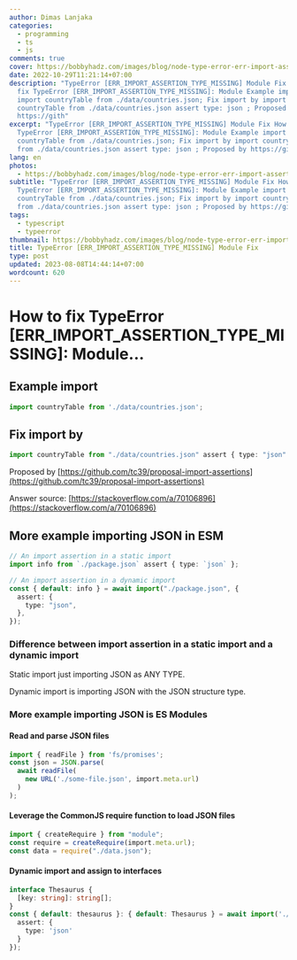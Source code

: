 ```yaml
---
author: Dimas Lanjaka
categories:
  - programming
  - ts
  - js
comments: true
cover: https://bobbyhadz.com/images/blog/node-type-error-err-import-assertion-type-missing/typeerror-err-import-assertion-type-missing.webp
date: 2022-10-29T11:21:14+07:00
description: "TypeError [ERR_IMPORT_ASSERTION_TYPE_MISSING] Module Fix How to
  fix TypeError [ERR_IMPORT_ASSERTION_TYPE_MISSING]: Module Example import
  import countryTable from ./data/countries.json; Fix import by import
  countryTable from ./data/countries.json assert type: json ; Proposed by
  https://gith"
excerpt: "TypeError [ERR_IMPORT_ASSERTION_TYPE_MISSING] Module Fix How to fix
  TypeError [ERR_IMPORT_ASSERTION_TYPE_MISSING]: Module Example import import
  countryTable from ./data/countries.json; Fix import by import countryTable
  from ./data/countries.json assert type: json ; Proposed by https://gith"
lang: en
photos:
  - https://bobbyhadz.com/images/blog/node-type-error-err-import-assertion-type-missing/typeerror-err-import-assertion-type-missing.webp
subtitle: "TypeError [ERR_IMPORT_ASSERTION_TYPE_MISSING] Module Fix How to fix
  TypeError [ERR_IMPORT_ASSERTION_TYPE_MISSING]: Module Example import import
  countryTable from ./data/countries.json; Fix import by import countryTable
  from ./data/countries.json assert type: json ; Proposed by https://gith"
tags:
  - typescript
  - typeerror
thumbnail: https://bobbyhadz.com/images/blog/node-type-error-err-import-assertion-type-missing/typeerror-err-import-assertion-type-missing.webp
title: TypeError [ERR_IMPORT_ASSERTION_TYPE_MISSING] Module Fix
type: post
updated: 2023-08-08T14:44:14+07:00
wordcount: 620
---
```


# How to fix TypeError [ERR_IMPORT_ASSERTION_TYPE_MISSING]: Module...

## Example import
```typescript
import countryTable from './data/countries.json';
```
## Fix import by
```typescript
import countryTable from "./data/countries.json" assert { type: "json" };
```

Proposed by [https://github.com/tc39/proposal-import-assertions](https://github.com/tc39/proposal-import-assertions)

Answer source: [https://stackoverflow.com/a/70106896](https://stackoverflow.com/a/70106896)

## More example importing JSON in ESM
```typescript
// An import assertion in a static import
import info from `./package.json` assert { type: `json` };

// An import assertion in a dynamic import
const { default: info } = await import("./package.json", {
  assert: {
    type: "json",
  },
});
```

### Difference between import assertion in a static import and a dynamic import

Static import just importing JSON as ANY TYPE.

Dynamic import is importing JSON with the JSON structure type.

### More example importing JSON is ES Modules

#### Read and parse JSON files
```typescript
import { readFile } from 'fs/promises';
const json = JSON.parse(
  await readFile(
    new URL('./some-file.json', import.meta.url)
  )
);
```

#### Leverage the CommonJS require function to load JSON files
```typescript
import { createRequire } from "module";
const require = createRequire(import.meta.url);
const data = require("./data.json");
```

#### Dynamic import and assign to interfaces
```typescript
interface Thesaurus {
  [key: string]: string[];
}
const { default: thesaurus }: { default: Thesaurus } = await import('./thesaurus-en.json', {
  assert: {
    type: 'json'
  }
});
```


